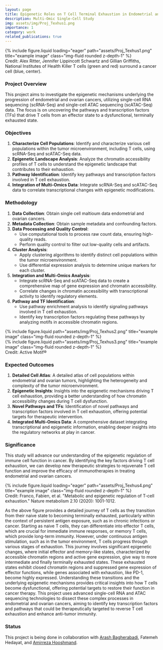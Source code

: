 ```yaml
---
layout: page
title: Epigenetic Roles on T Cell Terminal Exhaustion in Endometrial and Ovarian Cancers
description: Multi-Omic Single-Cell Study
img: assets/img/Proj_Texhus1.png
importance: 1
category: work
related_publications: true
---
```


</div>
<div class="row">
    <div class="col-sm mt-3 mt-md-0">
        {% include figure.liquid loading="eager" path="assets/Proj_Texhus1.png" title="example image" class="img-fluid rounded z-depth-1" %}
    </div>
</div>
<div class="caption">
    Credit: Alex Ritter, Jennifer Lippincott Schwartz and Gillian Griffiths, National Institutes of Health Killer T cells (green and red) surround a cancer cell (blue, center).
</div>

### Project Overview

This project aims to investigate the epigenetic mechanisms underlying the progression of endometrial and ovarian cancers, utilizing single-cell RNA sequencing (scRNA-Seq) and single-cell ATAC sequencing (scATAC-Seq) data. The focus is on uncovering the pathways and transcription factors (TFs) that drive T cells from an effector state to a dysfunctional, terminally exhausted state.

### Objectives

1. **Characterize Cell Populations**: Identify and characterize various cell populations within the tumor microenvironment, including T cells, using scRNA-Seq and scATAC-Seq data.
2. **Epigenetic Landscape Analysis**: Analyze the chromatin accessibility profiles of T cells to understand the epigenetic landscape that contributes to their exhaustion.
3. **Pathway Identification**: Identify key pathways and transcription factors involved in T cell exhaustion.
4. **Integration of Multi-Omics Data**: Integrate scRNA-Seq and scATAC-Seq data to correlate transcriptional changes with epigenetic modifications.

### Methodology

1. **Data Collection**: Obtain single cell maltioum data endometrial and ovarian cancers.
2. **Metadata Collection**: Obtain sample metadata and confounding factors.
3. **Data Processing and Quality Control**:
   - Use computational tools to process raw count data, ensuring high-quality reads.
   - Perform quality control to filter out low-quality cells and artifacts.
4. **Cluster Analysis**:
   - Apply clustering algorithms to identify distinct cell populations within the tumor microenvironment.
   - Use differential expression analysis to determine unique markers for each cluster.
5. **Integration and Multi-Omics Analysis**:
   - Integrate scRNA-Seq and scATAC-Seq data to create a comprehensive map of gene expression and chromatin accessibility.
   - Correlate changes in chromatin accessibility with transcriptional activity to identify regulatory elements.
6. **Pathway and TF Identification**:
   - Use pathway enrichment analysis to identify signaling pathways involved in T cell exhaustion.
   - Identify key transcription factors regulating these pathways by analyzing motifs in accessible chromatin regions.

<div class="row justify-content-sm-center">
    <div class="col-sm-4 mt-3 mt-md-0">
        {% include figure.liquid path="assets/img/Proj_Texhus2.png" title="example image" class="img-fluid rounded z-depth-1" %}
    </div>
    <div class="col-sm-8 mt-3 mt-md-0">
        {% include figure.liquid path="assets/img/Proj_Texhus3.png" title="example image" class="img-fluid rounded z-depth-1" %}
    </div>
</div>
<div class="caption">
    Credit: Active Motif®
</div>

### Expected Outcomes

1. **Detailed Cell Atlas**: A detailed atlas of cell populations within endometrial and ovarian tumors, highlighting the heterogeneity and complexity of the tumor microenvironment.
2. **Epigenetic Insights**: Insights into the epigenetic mechanisms driving T cell exhaustion, providing a better understanding of how chromatin accessibility changes during T cell dysfunction.
3. **Novel Pathways and TFs**: Identification of novel pathways and transcription factors involved in T cell exhaustion, offering potential targets for therapeutic intervention.
4. **Integrated Multi-Omics Data**: A comprehensive dataset integrating transcriptional and epigenetic information, enabling deeper insights into the regulatory networks at play in cancer.

### Significance

This study will advance our understanding of the epigenetic regulation of immune cell function in cancer. By identifying the key factors driving T cell exhaustion, we can develop new therapeutic strategies to rejuvenate T cell function and improve the efficacy of immunotherapies in treating endometrial and ovarian cancers.

</div>
<div class="row">
    <div class="col-sm mt-3 mt-md-0">
        {% include figure.liquid loading="eager" path="assets/Proj_Texhus4.png" title="example image" class="img-fluid rounded z-depth-1" %}
    </div>
</div>
<div class="caption">
    Credit: Franco, Fabien, et al. "Metabolic and epigenetic regulation of T-cell exhaustion." Nature metabolism 2.10 (2020): 1001-1012.
</div>

As the above figure provides a detailed journey of T cells as they transition from their naive state to becoming terminally exhausted, particularly within the context of persistent antigen exposure, such as in chronic infections or cancer. Starting as naive T cells, they can differentiate into effector T cells, which are crucial for immediate immune responses, or memory T cells, which provide long-term immunity. However, under continuous antigen stimulation, such as in the tumor environment, T cells progress through various stages of exhaustion. This journey involves significant epigenetic changes, where initial effector and memory-like states, characterized by accessible chromatin regions and active gene expression, give way to more intermediate and finally terminally exhausted states. These exhausted states exhibit closed chromatin regions and suppressed gene expression of effector functions, while genes associated with exhaustion, like PD-1, become highly expressed. Understanding these transitions and the underlying epigenetic mechanisms provides critical insights into how T cells become dysfunctional, offering potential targets to restore their function in cancer therapy. This project uses advanced single-cell RNA and ATAC sequencing technologies to dissect these complex processes in endometrial and ovarian cancers, aiming to identify key transcription factors and pathways that could be therapeutically targeted to reverse T cell exhaustion and enhance anti-tumor immunity.

### Status

This project is being done in collaboration with [Arash Bagherabadi](https://sites.google.com/view/arash-bagherabadi/about), Fatemeh Hedayat, and [Amirreza Hooshmand](https://sites.google.com/view/amirreza-hooshmand).  

